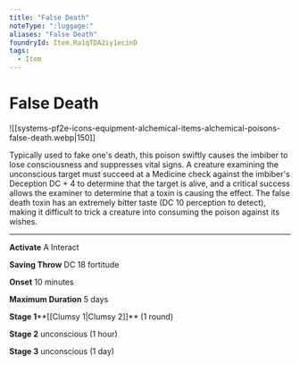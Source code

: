 ```yaml
---
title: "False Death"
noteType: ":luggage:"
aliases: "False Death"
foundryId: Item.Ra1qTDA2iy1ecinD
tags:
  - Item
---
```


# False Death
![[systems-pf2e-icons-equipment-alchemical-items-alchemical-poisons-false-death.webp|150]]

Typically used to fake one's death, this poison swiftly causes the imbiber to lose consciousness and suppresses vital signs. A creature examining the unconscious target must succeed at a Medicine check against the imbiber's Deception DC + 4 to determine that the target is alive, and a critical success allows the examiner to determine that a toxin is causing the effect. The false death toxin has an extremely bitter taste (DC 10 perception to detect), making it difficult to trick a creature into consuming the poison against its wishes.

* * *

**Activate** A Interact

**Saving Throw** DC 18 fortitude

**Onset** 10 minutes

**Maximum Duration** 5 days

**Stage 1****[[Clumsy 1|Clumsy 2]]** (1 round)

**Stage 2** unconscious (1 hour)

**Stage 3** unconscious (1 day)
